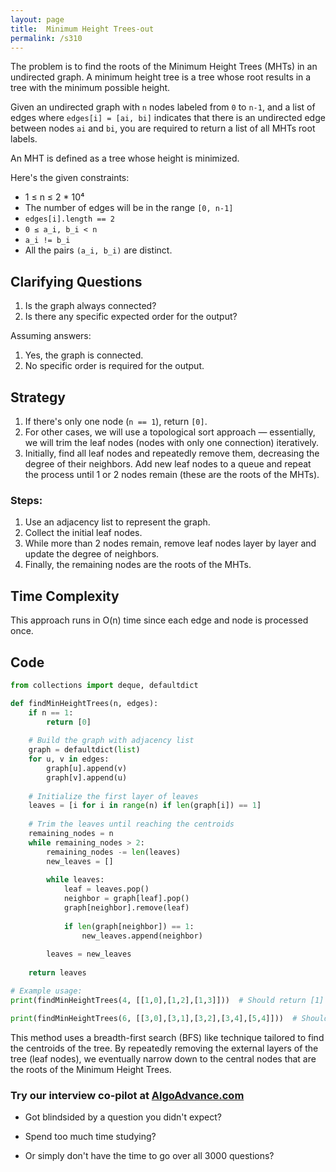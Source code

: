 ```yaml
---
layout: page
title:  Minimum Height Trees-out
permalink: /s310
---
```

The problem is to find the roots of the Minimum Height Trees (MHTs) in an undirected graph. A minimum height tree is a tree whose root results in a tree with the minimum possible height.

Given an undirected graph with `n` nodes labeled from `0` to `n-1`, and a list of edges where `edges[i] = [ai, bi]` indicates that there is an undirected edge between nodes `ai` and `bi`, you are required to return a list of all MHTs root labels.

An MHT is defined as a tree whose height is minimized.

Here's the given constraints:
- 1 ≤ n ≤ 2 * 10⁴
- The number of edges will be in the range `[0, n-1]`
- `edges[i].length == 2`
- `0 ≤ a_i, b_i < n`
- `a_i != b_i`
- All the pairs `(a_i, b_i)` are distinct.

## Clarifying Questions
1. Is the graph always connected?
2. Is there any specific expected order for the output?

Assuming answers:
1. Yes, the graph is connected.
2. No specific order is required for the output.

## Strategy
1. If there's only one node (`n == 1`), return `[0]`.
2. For other cases, we will use a topological sort approach — essentially, we will trim the leaf nodes (nodes with only one connection) iteratively.
3. Initially, find all leaf nodes and repeatedly remove them, decreasing the degree of their neighbors. Add new leaf nodes to a queue and repeat the process until 1 or 2 nodes remain (these are the roots of the MHTs).

### Steps:
1. Use an adjacency list to represent the graph.
2. Collect the initial leaf nodes.
3. While more than 2 nodes remain, remove leaf nodes layer by layer and update the degree of neighbors.
4. Finally, the remaining nodes are the roots of the MHTs.

## Time Complexity
This approach runs in O(n) time since each edge and node is processed once.

## Code

```python
from collections import deque, defaultdict

def findMinHeightTrees(n, edges):
    if n == 1:
        return [0]
    
    # Build the graph with adjacency list
    graph = defaultdict(list)
    for u, v in edges:
        graph[u].append(v)
        graph[v].append(u)
    
    # Initialize the first layer of leaves
    leaves = [i for i in range(n) if len(graph[i]) == 1]
    
    # Trim the leaves until reaching the centroids
    remaining_nodes = n
    while remaining_nodes > 2:
        remaining_nodes -= len(leaves)
        new_leaves = []
        
        while leaves:
            leaf = leaves.pop()
            neighbor = graph[leaf].pop()
            graph[neighbor].remove(leaf)
            
            if len(graph[neighbor]) == 1:
                new_leaves.append(neighbor)
                
        leaves = new_leaves
    
    return leaves

# Example usage:
print(findMinHeightTrees(4, [[1,0],[1,2],[1,3]]))  # Should return [1]

print(findMinHeightTrees(6, [[3,0],[3,1],[3,2],[3,4],[5,4]]))  # Should return [3, 4]
```

This method uses a breadth-first search (BFS) like technique tailored to find the centroids of the tree. By repeatedly removing the external layers of the tree (leaf nodes), we eventually narrow down to the central nodes that are the roots of the Minimum Height Trees.


### Try our interview co-pilot at [AlgoAdvance.com](https://algoAdvance.com)

- Got blindsided by a question you didn't expect?

- Spend too much time studying?

- Or simply don't have the time to go over all 3000 questions?

